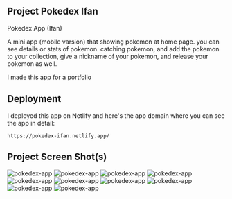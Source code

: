 ## Project Pokedex Ifan

Pokedex App (Ifan)

A mini app (mobile varsion) that showing pokemon at home page. you can see details or stats of pokemon. catching 
pokemon, and add the pokemon to your collection, give a nickname of your pokemon, and release your pokemon as well.

I made this app for a portfolio

## Deployment

I deployed this app on Netlify
and here's the app domain where you can see the app in detail:

`https://pokedex-ifan.netlify.app/`

## Project Screen Shot(s)

![pokedex-app](screenshots/pokedex-ifan-1.jpg)
![pokedex-app](screenshots/pokedex-ifan-2.jpg)
![pokedex-app](screenshots/pokedex-ifan-3.jpg)
![pokedex-app](screenshots/pokedex-ifan-4.jpg)
![pokedex-app](screenshots/pokedex-ifan-5.jpg)
![pokedex-app](screenshots/pokedex-ifan-6.jpg)
![pokedex-app](screenshots/pokedex-ifan-7.jpg)
![pokedex-app](screenshots/pokedex-ifan-8.jpg)
![pokedex-app](screenshots/pokedex-ifan-9.jpg)
![pokedex-app](screenshots/pokedex-ifan-10.jpg)
